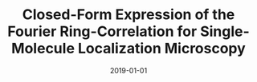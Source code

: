 ---
title: "Closed-Form Expression of the Fourier Ring-Correlation for Single-Molecule Localization Microscopy"
collection: publications
permalink: /publication/2019-01-01-Closed-Form-Expression-of-the-Fourier-Ring-Correlation-for-Single-Molecule-Localization-Microscopy
category: 'proceeding'
date: 2019-01-01
venue: 'Proceedings of the Sixteenth IEEE International Symposium on Biomedical Imaging: From Nano to Macro (ISBI&rsquo;19)'
paperurl: 'https://doi.org/10.1109/isbi.2019.8759279'
citation: ' T.-a. Pham,  E. Soubies,  D. Sage,  M. Unser, "Closed-Form Expression of the Fourier Ring-Correlation for Single-Molecule Localization Microscopy." <i>Proceedings of the Sixteenth IEEE International Symposium on Biomedical Imaging: From Nano to Macro (ISBI&rsquo;19)</i>, 321--324, April 8-11, 2019. <b>Best student paper award</b>'
---